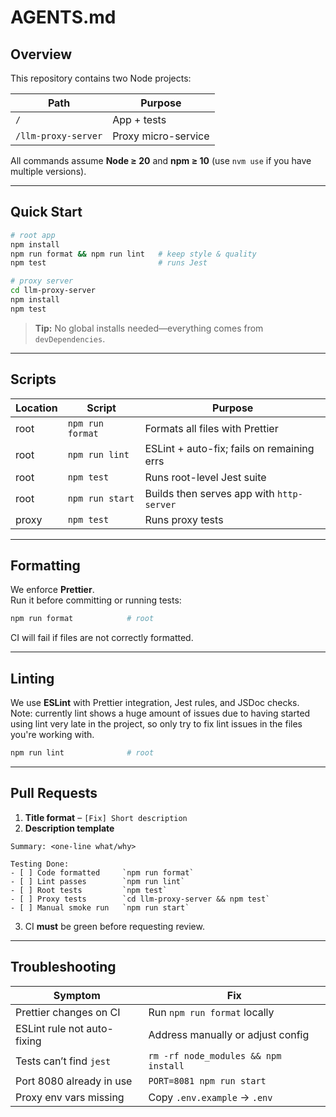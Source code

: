 # AGENTS.md

## Overview

This repository contains two Node projects:

| Path                | Purpose             |
|---------------------|---------------------|
| `/`                 | App + tests         |
| `/llm-proxy-server` | Proxy micro-service |

All commands assume **Node ≥ 20** and **npm ≥ 10** (use `nvm use` if you have multiple versions).

---

## Quick Start

~~~bash
# root app
npm install
npm run format && npm run lint   # keep style & quality
npm test                         # runs Jest

# proxy server
cd llm-proxy-server
npm install
npm test
~~~

> **Tip:** No global installs needed—everything comes from `devDependencies`.

---

## Scripts

| Location | Script           | Purpose                                    |
|----------|------------------|--------------------------------------------|
| root     | `npm run format` | Formats all files with Prettier            |
| root     | `npm run lint`   | ESLint + auto-fix; fails on remaining errs |
| root     | `npm test`       | Runs root-level Jest suite                 |
| root     | `npm run start`  | Builds then serves app with `http-server`  |
| proxy    | `npm test`       | Runs proxy tests                           |

---

## Formatting

We enforce **Prettier**.  
Run it before committing or running tests:

~~~bash 
npm run format            # root
~~~

CI will fail if files are not correctly formatted.

---

## Linting

We use **ESLint** with Prettier integration, Jest rules, and JSDoc checks.  
Note: currently lint shows a huge amount of issues due to having started using lint very late in the project,
so only try to fix lint issues in the files you're working with.

~~~bash
npm run lint              # root
~~~

---

## Pull Requests

1. **Title format** – `[Fix] Short description`
2. **Description template**

~~~text
Summary: <one-line what/why>

Testing Done:
- [ ] Code formatted     `npm run format`
- [ ] Lint passes        `npm run lint`
- [ ] Root tests         `npm test`
- [ ] Proxy tests        `cd llm-proxy-server && npm test`
- [ ] Manual smoke run   `npm run start`
~~~

3. CI **must** be green before requesting review.

---

## Troubleshooting

| Symptom                     | Fix                                  |
|-----------------------------|--------------------------------------|
| Prettier changes on CI      | Run `npm run format` locally         |
| ESLint rule not auto-fixing | Address manually or adjust config    |
| Tests can’t find `jest`     | `rm -rf node_modules && npm install` |
| Port 8080 already in use    | `PORT=8081 npm run start`            |
| Proxy env vars missing      | Copy `.env.example` → `.env`         |